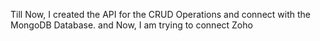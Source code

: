 Till Now, I created the API for the CRUD Operations 
and connect with the MongoDB Database.
and Now, I am trying to connect Zoho
